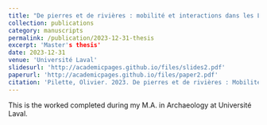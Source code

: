 ```yaml
---
title: "De pierres et de rivières : mobilité et interactions dans les Laurentides méridionales"
collection: publications
category: manuscripts
permalink: /publication/2023-12-31-thesis
excerpt: 'Master's thesis'
date: 2023-12-31
venue: 'Université Laval'
slidesurl: 'http://academicpages.github.io/files/slides2.pdf'
paperurl: 'http://academicpages.github.io/files/paper2.pdf'
citation: 'Pilette, Olivier. 2023. De pierres et de rivières : Mobilité et interactions dans les Laurentides méridionales. Master’s thesis, Université Laval, Québec.'
---
```

This is the worked completed during my M.A. in Archaeology at Université Laval.
